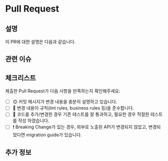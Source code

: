 <!-- 다음은 Issue를 먼저 발행 후 그에 맞춰 일을 처리하는 `Issue 주도 개발 방법`에서 사용할 수 있는 PR template 입니다. -->

# Pull Request

## 설명

<!--
무엇에 관한 Pull Request인지 명확하게 작성해주세요.

e.g)
이 PR에 대한 설명은 다음과 같습니다.

- 메인화면 UI 변경
- 로그아웃 시 사용자에게 다시 한번 확인하는 Modal 추가
-->

이 PR에 대한 설명은 다음과 같습니다.

## 관련 이슈

<!--
`closes` 옆에 Issue 번호를 함께 추가하세요. 자동으로 issue를 연결하고 close 해줍니다.

e.g)
- closes #24
- closes #25
- -->

## 체크리스트

<!--
PR 제출하기전 다시 한번 확인해볼만한 체크 리스트입니다.
필요한 경우 체크리스트를 더 추가하세요. 본인 스스로 변경내용에 대해 다시 검토해볼 수 있고, 검토자에게 주의깊게 봐야할 사항을 알려줄 수 있습니다.

e.g)
- [ ] 📝 bug fix나 feature 추가의 경우 변경 내용을 문서화하였습니다.
-->

제출한 Pull Request가 다음 사항을 만족하는지 확인해주세요:

- [ ] 😊 커밋 메시지가 변경 내용을 충분히 설명하고 있습니다.
- [ ] 👮 변경 내용이 규칙(lint rules, business rules 등)을 준수합니다.
- [ ] 💯 코드를 추가/변경한 경우 기존 테스트를 잘 통과하고, 필요한 경우 적절한 테스트를 작성 하였습니다.
- [ ] ❗ Breaking Change가 있는 경우, 외부로 노출된 API가 변경되지 않았고, 변경되었다면 migration guide가 있습니다.

## 추가 정보

<!--
기능에 대한 추가적인 문맥이나, 스크린샷은 여기 추가해주세요.
-->

